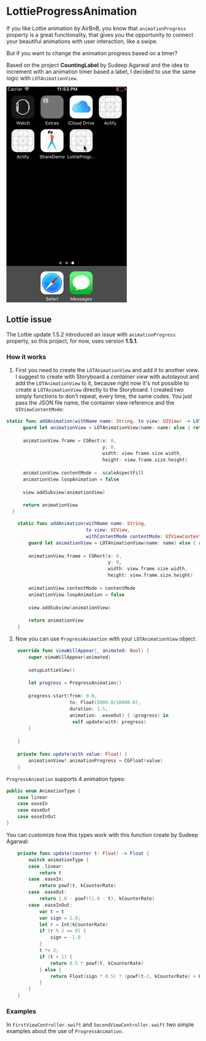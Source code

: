 # LottieProgressAnimation

If you like Lottie animation by AirBnB, you know that `animationProgress` property
is a great functionality, that gives you the opportunity to connect your
beautiful animations with user interaction, like a swipe.

But if you want to change the animation progress based on a timer?

Based on the project **CountingLabel** by Sudeep Agarwal and the idea to
increment with an animation timer based
a label, I decided to use the same logic with `LOTAnimationView`.

![demo](LottieProgressAnimation/demo.gif)

## Lottie issue
The Lottie update 1.5.2 introduced an issue with `animationProgress` property,
so this project, for now, uses version **1.5.1**.

### How it works

1. First you need to create the `LOTAnimationView` and add it to another view. I
  suggest to create with Storyboard a *container view* with autolayout and add
  the `LOTAnimationView` to it, because right now it's not possible to create a
  `LOTAnimationView` directly to the Storyboard.
  I created two simply functions to don't repeat, every time, the same codes. You just pass the JSON file name, the container view reference and the `UIViewContentMode`:

  ```swift
static func addAnimation(withName name: String, to view: UIView) -> LOTAnimationView? {
        guard let animationView = LOTAnimationView(name: name) else { return nil }

        animationView.frame = CGRect(x: 0,
                                     y: 0,
                                     width: view.frame.size.width,
                                     height: view.frame.size.height)

        animationView.contentMode = .scaleAspectFill
        animationView.loopAnimation = false

        view.addSubview(animationView)

        return animationView
    }
```
```swift
    static func addAnimation(withName name: String,
                             to view: UIView,
                             withContentMode contentMode: UIViewContentMode) -> LOTAnimationView? {
        guard let animationView = LOTAnimationView(name: name) else { return nil }

        animationView.frame = CGRect(x: 0,
                                     y: 0,
                                     width: view.frame.size.width,
                                     height: view.frame.size.height)

        animationView.contentMode = contentMode
        animationView.loopAnimation = false

        view.addSubview(animationView)

        return animationView
    }
```

2. Now you can use `ProgressAnimation` with your `LOTAnimationView` object.
```swift
    override func viewWillAppear(_ animated: Bool) {
        super.viewWillAppear(animated)

        setupLottieView()

        let progress = ProgressAnimation()

        progress.start(from: 0.0,
                       to: Float(5000.0/10000.0),
                       duration: 1.5,
                       animation: .easeOut) { (progress) in
                        self.update(with: progress)
        }

    }

    private func update(with value: Float) {
        animationView?.animationProgress = CGFloat(value)
    }
```
`ProgressAnimation` supports 4 animation types:
```swift
public enum AnimationType {
    case linear
    case easeIn
    case easeOut
    case easeInOut
}
```
You can customize how this types work with this function create by Sudeep Agarwal:
```swift
    private func update(counter t: Float) -> Float {
        switch animationType {
        case .linear:
            return t
        case .easeIn:
            return powf(t, kCounterRate)
        case .easeOut:
            return 1.0 - powf((1.0 - t), kCounterRate)
        case .easeInOut:
            var t = t
            var sign = 1.0;
            let r = Int(kCounterRate)
            if (r % 2 == 0) {
                sign = -1.0
            }
            t *= 2;
            if (t < 1) {
                return 0.5 * powf(t, kCounterRate)
            } else {
                return Float(sign * 0.5) * (powf(t-2, kCounterRate) + Float(sign * 2))
            }
        }
    }
```

### Examples

In `FirstViewController.swift` and `SecondViewController.swift` two simple
examples about the use of `ProgressAnimation`.
